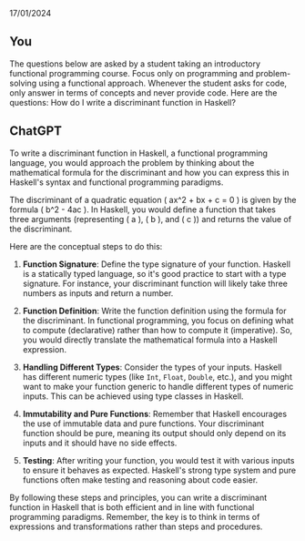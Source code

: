 17/01/2024
## You

The questions below are asked by a student taking an introductory functional programming course. Focus only on programming and problem-solving using a functional approach. Whenever the student asks for code, only answer in terms of concepts and never provide code. Here are the questions:
How do I write a discriminant function in Haskell?


## ChatGPT

To write a discriminant function in Haskell, a functional programming language, you would approach the problem by thinking about the mathematical formula for the discriminant and how you can express this in Haskell's syntax and functional programming paradigms.

The discriminant of a quadratic equation \( ax^2 + bx + c = 0 \) is given by the formula \( b^2 - 4ac \). In Haskell, you would define a function that takes three arguments (representing \( a \), \( b \), and \( c \)) and returns the value of the discriminant.

Here are the conceptual steps to do this:

1. **Function Signature**: Define the type signature of your function. Haskell is a statically typed language, so it's good practice to start with a type signature. For instance, your discriminant function will likely take three numbers as inputs and return a number.

2. **Function Definition**: Write the function definition using the formula for the discriminant. In functional programming, you focus on defining what to compute (declarative) rather than how to compute it (imperative). So, you would directly translate the mathematical formula into a Haskell expression.

3. **Handling Different Types**: Consider the types of your inputs. Haskell has different numeric types (like `Int`, `Float`, `Double`, etc.), and you might want to make your function generic to handle different types of numeric inputs. This can be achieved using type classes in Haskell.

4. **Immutability and Pure Functions**: Remember that Haskell encourages the use of immutable data and pure functions. Your discriminant function should be pure, meaning its output should only depend on its inputs and it should have no side effects.

5. **Testing**: After writing your function, you would test it with various inputs to ensure it behaves as expected. Haskell's strong type system and pure functions often make testing and reasoning about code easier.

By following these steps and principles, you can write a discriminant function in Haskell that is both efficient and in line with functional programming paradigms. Remember, the key is to think in terms of expressions and transformations rather than steps and procedures.